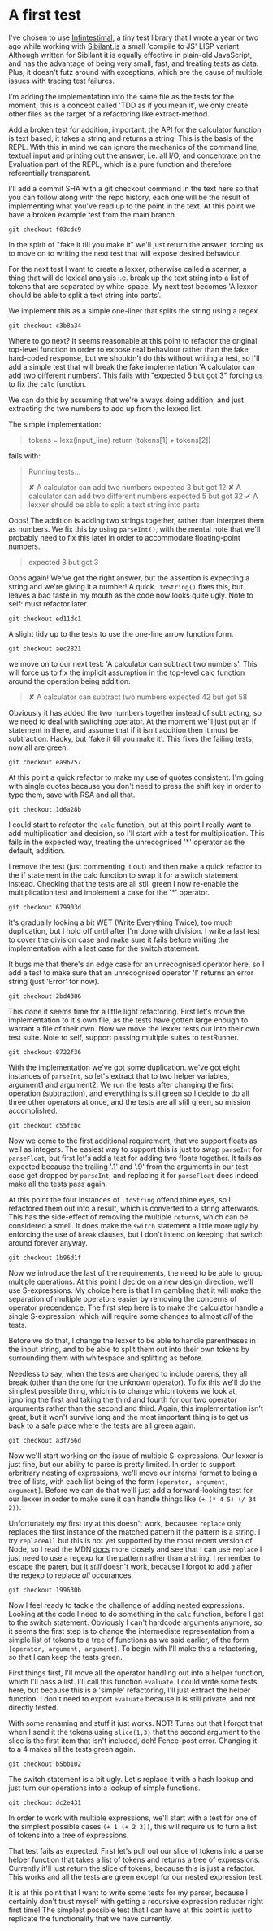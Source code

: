 # A first test

I've chosen to use [Infintestimal](https://www.npmjs.com/package/@gowerstreet/infintestimal), a tiny test library that I wrote a year or two ago while working with [Sibilant.js](https://sibilant.org/) a small 'compile to JS' LISP variant. Although written for Sibilant it is equally effective in plain-old JavaScript, and has the advantage of being very small, fast, and treating tests as data. Plus, it doesn't futz around with exceptions, which are the cause of multiple issues with tracing test failures.

I'm adding the implementation into the same file as the tests for the moment, this is a concept called 'TDD as if you mean it', we only create other files as the target of a refactoring like extract-method.

Add a broken test for addition, important: the API for the calculator function is text based, it takes a string and returns a string. This is the basis of the REPL. With this in mind we can ignore the mechanics of the command line, textual input and printing out the answer, i.e. all I/O, and concentrate on the Evaluation part of the REPL, which is a pure function and therefore referentially transparent.

I'll add a commit SHA with a git checkout command in the text here so that you can follow along with the repo history, each one will be the result of implementing what you've read up to the point in the text. At this point we have a broken example test from the main branch.

`git checkout f03cdc9`

In the spirit of "fake it till you make it" we'll just return the answer, forcing us to move on to writing the next test that will expose desired behaviour.

For the next test I want to create a lexxer, otherwise called a scanner, a thing that will do lexical analysis i.e. break up the text string into a list of tokens that are separated by white-space. My next test becomes 'A lexxer should be able to split a text string into parts'.

We implement this as a simple one-liner that splits the string using a regex.

`git checkout c3b8a34`

Where to go next? It seems reasonable at this point to refactor the original top-level function in order to expose real behaviour rather than the fake hard-coded response, but we shouldn't do this without writing a test, so I'll add a simple test that will break the fake implementation 'A calculator can add two different numbers'. This fails with "expected 5 but got 3" forcing us to fix the `calc` function.

We can do this by assuming that we're always doing addition, and just extracting the two numbers to add up from the lexxed list.

The simple implementation:

>   tokens = lexx(input_line)
>   return (tokens[1] + tokens[2])

fails with:

> Running tests...
>
> ✘ A calculator can add two numbers
>   expected 3 but got 12
> ✘ A calculator can add two different numbers
>   expected 5 but got 32
> ✔ A lexxer should be able to split a text string into parts

Oops! The addition is adding two strings together, rather than interpret them as numbers. We fix this by using `parseInt()`, with the mental note that we'll probably need to fix this later in order to accommodate floating-point numbers.

> expected 3 but got 3

Oops again! We've got the right answer, but the assertion is expecting a string and we're giving it a number! A quick `.toString()` fixes this, but leaves a bad taste in my mouth as the code now looks quite ugly. Note to self: must refactor later.

`git checkout ed11dc1`

A slight tidy up to the tests to use the one-line arrow function form.

`git checkout aec2821`

we move on to our next test: 'A calculator can subtract two numbers'. This will force us to fix the implicit assumption in the top-level calc function around the operation being addition.

> ✘ A calculator can subtract two numbers
>   expected 42 but got 58

Obviously it has added the two numbers together instead of subtracting, so we need to deal with switching operator. At the moment we'll just put an if statement in there, and assume that if it isn't addition then it must be subtraction. Hacky, but 'fake it till you make it'. This fixes the failing tests, now all are green.

`git checkout ea96757`

At this point a quick refactor to make my use of quotes consistent. I'm going with single quotes because you don't need to press the shift key in order to type them, save with RSA and all that.

`git checkout 1d6a28b`

I could start to refactor the `calc` function, but at this point I really want to add multiplication and decision, so I'll start with a test for multiplication. This fails in the expected way, treating the unrecognised '*' operator as the default, addition.

I remove the test (just commenting it out) and then make a quick refactor to the if statement in the calc function to swap it for a switch statement instead. Checking that the tests are all still green I now re-enable the multiplication test and implement a case for the '*' operator.

`git checkout 679903d`

It's gradually looking a bit WET (Write Everything Twice), too much duplication, but I hold off until after I'm done with division. I write a last test to cover the division case and make sure it fails before writing the implementation with a last case for the switch statement.

It bugs me that there's an edge case for an unrecognised operator here, so I add a test to make sure that an unrecognised operator '!' returns an error string (just 'Error' for now).

`git checkout 2bd4386`

This done it seems time for a little light refactoring. First let's move the implementation to it's own file, as the tests have gotten large enough to warrant a file of their own. Now we move the lexxer tests out into their own test suite. Note to self, support passing multiple suites to testRunner.

`git checkout 8722f36`

With the implementation we've got some duplication. we've got eight instances of `parseInt`, so let's extract that to two helper variables, argument1 and argument2. We run the tests after changing the first operation (subtraction), and everything is still green so I decide to do all three other operators at once, and the tests are all still green, so mission accomplished.

`git checkout c55fcbc`

Now we come to the first additional requirement, that we support floats as well as integers. The easiest way to support this is just to swap `parseInt` for `parseFloat`, but first let's add a test for adding two floats together. It fails as expected because the trailing '.1' and '.9' from the arguments in our test case get dropped by `parseInt`, and replacing it for `parseFloat` does indeed make all the tests pass again.

At this point the four instances of `.toString` offend thine eyes, so I refactored them out into a result, which is converted to a string afterwards. This has the side-effect of removing the multiple `return`s, which can be considered a smell. It does make the `switch` statement a little more ugly by enforcing the use of `break` clauses, but I don't intend on keeping that switch around forever anyway.

`git checkout 1b96d1f`

Now we introduce the last of the requirements, the need to be able to group multiple operations. At this point I decide on a new design direction, we'll use S-expressions. My choice here is that I'm gambling that it will make the separation of multiple operators easier by removing the concerns of operator precendence. The first step here is to make the calculator handle a single S-expression, which will require some changes to almost _all_ of the tests.

Before we do that, I change the lexxer to be able to handle parentheses in the input string, and to be able to split them out into their own tokens by surrounding them with whitespace and splitting as before.

Needless to say, when the tests are changed to include parens, they all break (other than the one for the unknown operator). To fix this we'll do the simplest possible thing, which is to change which tokens we look at, ignoring the first and taking the third and fourth for our two operator arguments rather than the second and third. Again, this implementation isn't great, but it won't survive long and the most important thing is to get us back to a safe place where the tests are all green again.

`git checkout a3f766d`

Now we'll start working on the issue of multiple S-expressions. Our lexxer is just fine, but our ability to parse is pretty limited. In order to support arbritrary nesting of expressions, we'll move our internal format to being a tree of lists, with each list being of the form `[operator, argument, argument]`. Before we can do that we'll just add a forward-looking test for our lexxer in order to make sure it can handle things like `(+ (* 4 5) (/ 34 2))`.

Unfortunately my first try at this doesn't work, becausee `replace` only replaces the first instance of the matched pattern if the pattern is a string. I try `replaceAll` but this is not yet supported by the most recent version of Node, so I read the MDN [docs](https://developer.mozilla.org/en-US/docs/Web/JavaScript/Reference/Global_Objects/String/replace) more closely and see that I can use `replace` I just need to use a regexp for the pattern rather than a string. I remember to escape the paren, but it _still_ doesn't work, because I forgot to add `g` after the regexp to replace _all_ occurances.

`git checkout 199630b`

Now I feel ready to tackle the challenge of adding nested expressions. Looking at the code I need to do something in the `calc` function, before I get to the switch statement. Obviously I can't hardcode arguments anymore, so it seems the first step is to change the intermediate representation from a simple list of tokens to a tree of functions as we said earlier, of the form `[operator, argument, argument]`. To begin with I'll make this a refactoring, so that I can keep the tests green.

First things first, I'll move all the operator handling out into a helper function, which I'll pass a list. I'll call this function `evaluate`. I could write some tests here, but because this is a 'simple' refactoring, I'll just extract the helper function. I don't need to export `evaluate` because it is still private, and not directly tested.

With some renaming and stuff it just works. NOT! Turns out that I forgot that when I send it the tokens using `slice(1,3)` that the second argument to the slice is the first item that isn't included, doh! Fence-post error. Changing it to a 4 makes all the tests green again.

`git checkout b5bb102`

The switch statement is a bit ugly. Let's replace it with a hash lookup and just turn our operations into a lookup of simple functions.

`git checkout dc2e431`

In order to work with multiple expressions, we'll start with a test for one of the simplest possible cases `(+ 1 (+ 2 3))`, this will require us to turn a list of tokens into a tree of expressions.

That test fails as expected. First let's pull out our slice of tokens into a parse helper function that takes a list of tokens and returns a tree of expressions. Currently it'll just return the slice of tokens, because this is just a refactor. This works and all the tests are green except for our nested expression test.

It is at this point that I want to write some tests for my parser, because I certainly don't trust myself with getting a recursive expression reducer right first time! The simplest possible test that I can have at this point is just to replicate the functionality that we have currently.
